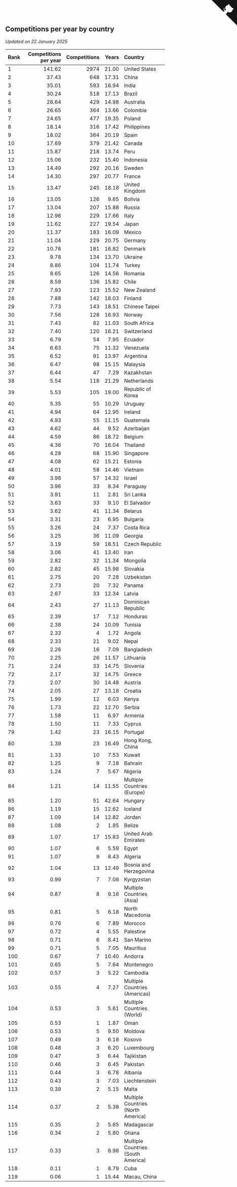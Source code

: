 ## Competitions per year by country

*Updated on 22 January 2025*

| Rank | Competitions per year | Competitions | Years | Country |
| :--- | ---: | ---: | ---: | :--- |
| 1 | 141.62 | 2974 | 21.00 | United States |
| 2 | 37.43 | 648 | 17.31 | China |
| 3 | 35.01 | 593 | 16.94 | India |
| 4 | 30.24 | 518 | 17.13 | Brazil |
| 5 | 28.64 | 429 | 14.98 | Australia |
| 6 | 26.65 | 364 | 13.66 | Colombia |
| 7 | 24.65 | 477 | 19.35 | Poland |
| 8 | 18.14 | 316 | 17.42 | Philippines |
| 9 | 18.02 | 364 | 20.19 | Spain |
| 10 | 17.69 | 379 | 21.42 | Canada |
| 11 | 15.87 | 218 | 13.74 | Peru |
| 12 | 15.06 | 232 | 15.40 | Indonesia |
| 13 | 14.49 | 292 | 20.16 | Sweden |
| 14 | 14.30 | 297 | 20.77 | France |
| 15 | 13.47 | 245 | 18.18 | United Kingdom |
| 16 | 13.05 | 126 | 9.65 | Bolivia |
| 17 | 13.04 | 207 | 15.88 | Russia |
| 18 | 12.96 | 229 | 17.66 | Italy |
| 19 | 11.62 | 227 | 19.54 | Japan |
| 20 | 11.37 | 183 | 16.09 | Mexico |
| 21 | 11.04 | 229 | 20.75 | Germany |
| 22 | 10.76 | 181 | 16.82 | Denmark |
| 23 | 9.78 | 134 | 13.70 | Ukraine |
| 24 | 8.86 | 104 | 11.74 | Turkey |
| 25 | 8.65 | 126 | 14.56 | Romania |
| 26 | 8.59 | 136 | 15.82 | Chile |
| 27 | 7.93 | 123 | 15.52 | New Zealand |
| 28 | 7.88 | 142 | 18.03 | Finland |
| 29 | 7.73 | 143 | 18.51 | Chinese Taipei |
| 30 | 7.56 | 128 | 16.93 | Norway |
| 31 | 7.43 | 82 | 11.03 | South Africa |
| 32 | 7.40 | 120 | 16.21 | Switzerland |
| 33 | 6.79 | 54 | 7.95 | Ecuador |
| 34 | 6.63 | 75 | 11.32 | Venezuela |
| 35 | 6.52 | 91 | 13.97 | Argentina |
| 36 | 6.47 | 98 | 15.15 | Malaysia |
| 37 | 6.44 | 47 | 7.29 | Kazakhstan |
| 38 | 5.54 | 118 | 21.29 | Netherlands |
| 39 | 5.53 | 105 | 19.00 | Republic of Korea |
| 40 | 5.35 | 55 | 10.29 | Uruguay |
| 41 | 4.94 | 64 | 12.95 | Ireland |
| 42 | 4.93 | 55 | 11.15 | Guatemala |
| 43 | 4.62 | 44 | 9.52 | Azerbaijan |
| 44 | 4.59 | 86 | 18.72 | Belgium |
| 45 | 4.36 | 70 | 16.04 | Thailand |
| 46 | 4.28 | 68 | 15.90 | Singapore |
| 47 | 4.08 | 62 | 15.21 | Estonia |
| 48 | 4.01 | 58 | 14.46 | Vietnam |
| 49 | 3.98 | 57 | 14.32 | Israel |
| 50 | 3.96 | 33 | 8.34 | Paraguay |
| 51 | 3.91 | 11 | 2.81 | Sri Lanka |
| 52 | 3.63 | 33 | 9.10 | El Salvador |
| 53 | 3.62 | 41 | 11.34 | Belarus |
| 54 | 3.31 | 23 | 6.95 | Bulgaria |
| 55 | 3.26 | 24 | 7.37 | Costa Rica |
| 56 | 3.25 | 36 | 11.09 | Georgia |
| 57 | 3.19 | 59 | 18.51 | Czech Republic |
| 58 | 3.06 | 41 | 13.40 | Iran |
| 59 | 2.82 | 32 | 11.34 | Mongolia |
| 60 | 2.82 | 45 | 15.98 | Slovakia |
| 61 | 2.75 | 20 | 7.28 | Uzbekistan |
| 62 | 2.73 | 20 | 7.32 | Panama |
| 63 | 2.67 | 33 | 12.34 | Latvia |
| 64 | 2.43 | 27 | 11.13 | Dominican Republic |
| 65 | 2.39 | 17 | 7.12 | Honduras |
| 66 | 2.38 | 24 | 10.09 | Tunisia |
| 67 | 2.33 | 4 | 1.72 | Angola |
| 68 | 2.33 | 21 | 9.02 | Nepal |
| 69 | 2.26 | 16 | 7.09 | Bangladesh |
| 70 | 2.25 | 26 | 11.57 | Lithuania |
| 71 | 2.24 | 33 | 14.75 | Slovenia |
| 72 | 2.17 | 32 | 14.75 | Greece |
| 73 | 2.07 | 30 | 14.48 | Austria |
| 74 | 2.05 | 27 | 13.18 | Croatia |
| 75 | 1.99 | 12 | 6.03 | Kenya |
| 76 | 1.73 | 22 | 12.70 | Serbia |
| 77 | 1.58 | 11 | 6.97 | Armenia |
| 78 | 1.50 | 11 | 7.33 | Cyprus |
| 79 | 1.42 | 23 | 16.15 | Portugal |
| 80 | 1.39 | 23 | 16.49 | Hong Kong, China |
| 81 | 1.33 | 10 | 7.53 | Kuwait |
| 82 | 1.25 | 9 | 7.18 | Bahrain |
| 83 | 1.24 | 7 | 5.67 | Nigeria |
| 84 | 1.21 | 14 | 11.55 | Multiple Countries (Europe) |
| 85 | 1.20 | 51 | 42.64 | Hungary |
| 86 | 1.19 | 15 | 12.62 | Iceland |
| 87 | 1.09 | 14 | 12.82 | Jordan |
| 88 | 1.08 | 2 | 1.85 | Belize |
| 89 | 1.07 | 17 | 15.83 | United Arab Emirates |
| 90 | 1.07 | 6 | 5.59 | Egypt |
| 91 | 1.07 | 9 | 8.43 | Algeria |
| 92 | 1.04 | 13 | 12.49 | Bosnia and Herzegovina |
| 93 | 0.99 | 7 | 7.08 | Kyrgyzstan |
| 94 | 0.87 | 8 | 9.16 | Multiple Countries (Asia) |
| 95 | 0.81 | 5 | 6.18 | North Macedonia |
| 96 | 0.76 | 6 | 7.89 | Morocco |
| 97 | 0.72 | 4 | 5.55 | Palestine |
| 98 | 0.71 | 6 | 8.41 | San Marino |
| 99 | 0.71 | 5 | 7.05 | Mauritius |
| 100 | 0.67 | 7 | 10.40 | Andorra |
| 101 | 0.65 | 5 | 7.64 | Montenegro |
| 102 | 0.57 | 3 | 5.22 | Cambodia |
| 103 | 0.55 | 4 | 7.27 | Multiple Countries (Americas) |
| 104 | 0.53 | 3 | 5.61 | Multiple Countries (World) |
| 105 | 0.53 | 1 | 1.87 | Oman |
| 106 | 0.53 | 5 | 9.50 | Moldova |
| 107 | 0.49 | 3 | 6.18 | Kosovo |
| 108 | 0.48 | 3 | 6.20 | Luxembourg |
| 109 | 0.47 | 3 | 6.44 | Tajikistan |
| 110 | 0.46 | 3 | 6.45 | Pakistan |
| 111 | 0.44 | 3 | 6.78 | Albania |
| 112 | 0.43 | 3 | 7.03 | Liechtenstein |
| 113 | 0.39 | 2 | 5.15 | Malta |
| 114 | 0.37 | 2 | 5.38 | Multiple Countries (North America) |
| 115 | 0.35 | 2 | 5.65 | Madagascar |
| 116 | 0.34 | 2 | 5.80 | Ghana |
| 117 | 0.33 | 3 | 8.98 | Multiple Countries (South America) |
| 118 | 0.11 | 1 | 8.79 | Cuba |
| 119 | 0.06 | 1 | 15.44 | Macau, China |


<a href="https://github.com/JustinTimeCuber/wca_statistics" class="github-corner" aria-label="View source on Github"><svg width="80" height="80" viewBox="0 0 250 250" style="fill:#151513; color:#fff; position: absolute; top: 0; border: 0; right: 0;" aria-hidden="true"><path d="M0,0 L115,115 L130,115 L142,142 L250,250 L250,0 Z"></path><path d="M128.3,109.0 C113.8,99.7 119.0,89.6 119.0,89.6 C122.0,82.7 120.5,78.6 120.5,78.6 C119.2,72.0 123.4,76.3 123.4,76.3 C127.3,80.9 125.5,87.3 125.5,87.3 C122.9,97.6 130.6,101.9 134.4,103.2" fill="currentColor" style="transform-origin: 130px 106px;" class="octo-arm"></path><path d="M115.0,115.0 C114.9,115.1 118.7,116.5 119.8,115.4 L133.7,101.6 C136.9,99.2 139.9,98.4 142.2,98.6 C133.8,88.0 127.5,74.4 143.8,58.0 C148.5,53.4 154.0,51.2 159.7,51.0 C160.3,49.4 163.2,43.6 171.4,40.1 C171.4,40.1 176.1,42.5 178.8,56.2 C183.1,58.6 187.2,61.8 190.9,65.4 C194.5,69.0 197.7,73.2 200.1,77.6 C213.8,80.2 216.3,84.9 216.3,84.9 C212.7,93.1 206.9,96.0 205.4,96.6 C205.1,102.4 203.0,107.8 198.3,112.5 C181.9,128.9 168.3,122.5 157.7,114.1 C157.9,116.9 156.7,120.9 152.7,124.9 L141.0,136.5 C139.8,137.7 141.6,141.9 141.8,141.8 Z" fill="currentColor" class="octo-body"></path></svg></a><style>.github-corner:hover .octo-arm{animation:octocat-wave 560ms ease-in-out}@keyframes octocat-wave{0%,100%{transform:rotate(0)}20%,60%{transform:rotate(-25deg)}40%,80%{transform:rotate(10deg)}}@media (max-width:500px){.github-corner:hover .octo-arm{animation:none}.github-corner .octo-arm{animation:octocat-wave 560ms ease-in-out}}</style>
